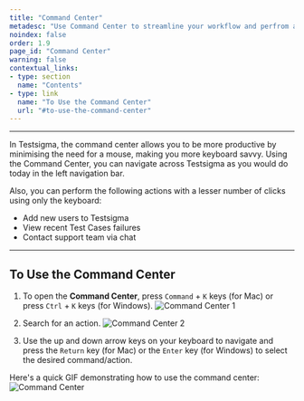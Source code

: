 ```yaml
---
title: "Command Center"
metadesc: "Use Command Center to streamline your workflow and perfrom actions with minimal mouse clicks."
noindex: false
order: 1.9
page_id: "Command Center"
warning: false
contextual_links:
- type: section
  name: "Contents"
- type: link
  name: "To Use the Command Center"
  url: "#to-use-the-command-center"
---
```


---

In Testsigma, the command center allows you to be more productive by minimising the need for a mouse, making you more keyboard savvy. Using the Command Center, you can navigate across Testsigma as you would do today in the left navigation bar. 

Also, you can perform the following actions with a lesser number of clicks using only the keyboard:

- Add new users to Testsigma
- View recent Test Cases failures
- Contact support team via chat

---
## **To Use the Command Center**
1. To open the **Command Center**, press `Command` + `K`  keys (for Mac) or press `Ctrl` + `K`  keys (for Windows). 
   ![Command Center 1](https://s3.amazonaws.com/static-docs.testsigma.com/new_images/projects/applications/Command_Center_1.png)

2. Search for an action.
   ![Command Center 2](https://s3.amazonaws.com/static-docs.testsigma.com/new_images/projects/applications/Command_Center_2.png)

3. Use the up and down arrow keys on your keyboard to navigate and press the `Return` key (for Mac) or the `Enter` key (for Windows) to select the desired command/action. 

Here's a quick GIF demonstrating how to use the command center:
![Command Center](https://s3.amazonaws.com/static-docs.testsigma.com/new_images/projects/applications/Command_Center.gif)
 

